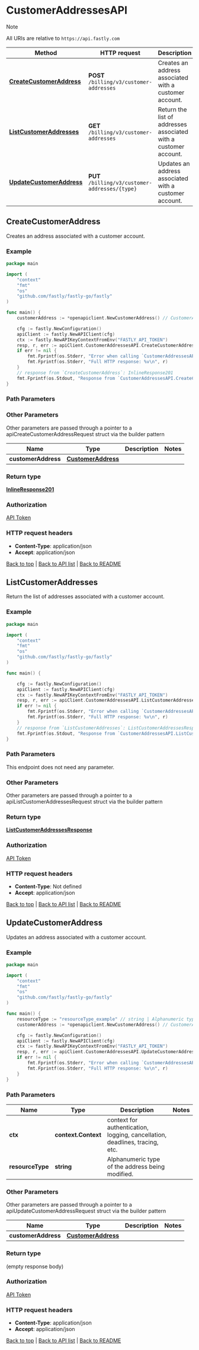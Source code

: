 # CustomerAddressesAPI

> [!NOTE]
> All URIs are relative to `https://api.fastly.com`

Method | HTTP request | Description
------------- | ------------- | -------------
[**CreateCustomerAddress**](CustomerAddressesAPI.md#CreateCustomerAddress) | **POST** `/billing/v3/customer-addresses` | Creates an address associated with a customer account.
[**ListCustomerAddresses**](CustomerAddressesAPI.md#ListCustomerAddresses) | **GET** `/billing/v3/customer-addresses` | Return the list of addresses associated with a customer account.
[**UpdateCustomerAddress**](CustomerAddressesAPI.md#UpdateCustomerAddress) | **PUT** `/billing/v3/customer-addresses/{type}` | Updates an address associated with a customer account.



## CreateCustomerAddress

Creates an address associated with a customer account.



### Example

```go
package main

import (
    "context"
    "fmt"
    "os"
    "github.com/fastly/fastly-go/fastly"
)

func main() {
    customerAddress := *openapiclient.NewCustomerAddress() // CustomerAddress | 

    cfg := fastly.NewConfiguration()
    apiClient := fastly.NewAPIClient(cfg)
    ctx := fastly.NewAPIKeyContextFromEnv("FASTLY_API_TOKEN")
    resp, r, err := apiClient.CustomerAddressesAPI.CreateCustomerAddress(ctx).CustomerAddress(customerAddress).Execute()
    if err != nil {
        fmt.Fprintf(os.Stderr, "Error when calling `CustomerAddressesAPI.CreateCustomerAddress`: %v\n", err)
        fmt.Fprintf(os.Stderr, "Full HTTP response: %v\n", r)
    }
    // response from `CreateCustomerAddress`: InlineResponse201
    fmt.Fprintf(os.Stdout, "Response from `CustomerAddressesAPI.CreateCustomerAddress`: %v\n", resp)
}
```

### Path Parameters



### Other Parameters

Other parameters are passed through a pointer to a apiCreateCustomerAddressRequest struct via the builder pattern


Name | Type | Description  | Notes
------------- | ------------- | ------------- | -------------
 **customerAddress** | [**CustomerAddress**](CustomerAddress.md) |  | 

### Return type

[**InlineResponse201**](InlineResponse201.md)

### Authorization

[API Token](https://www.fastly.com/documentation/reference/api/#authentication)

### HTTP request headers

- **Content-Type**: application/json
- **Accept**: application/json

[Back to top](#) | [Back to API list](../README.md#documentation-for-api-endpoints) | [Back to README](../README.md)


## ListCustomerAddresses

Return the list of addresses associated with a customer account.



### Example

```go
package main

import (
    "context"
    "fmt"
    "os"
    "github.com/fastly/fastly-go/fastly"
)

func main() {

    cfg := fastly.NewConfiguration()
    apiClient := fastly.NewAPIClient(cfg)
    ctx := fastly.NewAPIKeyContextFromEnv("FASTLY_API_TOKEN")
    resp, r, err := apiClient.CustomerAddressesAPI.ListCustomerAddresses(ctx).Execute()
    if err != nil {
        fmt.Fprintf(os.Stderr, "Error when calling `CustomerAddressesAPI.ListCustomerAddresses`: %v\n", err)
        fmt.Fprintf(os.Stderr, "Full HTTP response: %v\n", r)
    }
    // response from `ListCustomerAddresses`: ListCustomerAddressesResponse
    fmt.Fprintf(os.Stdout, "Response from `CustomerAddressesAPI.ListCustomerAddresses`: %v\n", resp)
}
```

### Path Parameters

This endpoint does not need any parameter.

### Other Parameters

Other parameters are passed through a pointer to a apiListCustomerAddressesRequest struct via the builder pattern



### Return type

[**ListCustomerAddressesResponse**](ListCustomerAddressesResponse.md)

### Authorization

[API Token](https://www.fastly.com/documentation/reference/api/#authentication)

### HTTP request headers

- **Content-Type**: Not defined
- **Accept**: application/json

[Back to top](#) | [Back to API list](../README.md#documentation-for-api-endpoints) | [Back to README](../README.md)


## UpdateCustomerAddress

Updates an address associated with a customer account.



### Example

```go
package main

import (
    "context"
    "fmt"
    "os"
    "github.com/fastly/fastly-go/fastly"
)

func main() {
    resourceType := "resourceType_example" // string | Alphanumeric type of the address being modified.
    customerAddress := *openapiclient.NewCustomerAddress() // CustomerAddress | 

    cfg := fastly.NewConfiguration()
    apiClient := fastly.NewAPIClient(cfg)
    ctx := fastly.NewAPIKeyContextFromEnv("FASTLY_API_TOKEN")
    resp, r, err := apiClient.CustomerAddressesAPI.UpdateCustomerAddress(ctx, resourceType).CustomerAddress(customerAddress).Execute()
    if err != nil {
        fmt.Fprintf(os.Stderr, "Error when calling `CustomerAddressesAPI.UpdateCustomerAddress`: %v\n", err)
        fmt.Fprintf(os.Stderr, "Full HTTP response: %v\n", r)
    }
}
```

### Path Parameters


Name | Type | Description  | Notes
------------- | ------------- | ------------- | -------------
**ctx** | **context.Context** | context for authentication, logging, cancellation, deadlines, tracing, etc.
**resourceType** | **string** | Alphanumeric type of the address being modified. | 

### Other Parameters

Other parameters are passed through a pointer to a apiUpdateCustomerAddressRequest struct via the builder pattern


Name | Type | Description  | Notes
------------- | ------------- | ------------- | -------------
 **customerAddress** | [**CustomerAddress**](CustomerAddress.md) |  | 

### Return type

 (empty response body)

### Authorization

[API Token](https://www.fastly.com/documentation/reference/api/#authentication)

### HTTP request headers

- **Content-Type**: application/json
- **Accept**: application/json

[Back to top](#) | [Back to API list](../README.md#documentation-for-api-endpoints) | [Back to README](../README.md)
